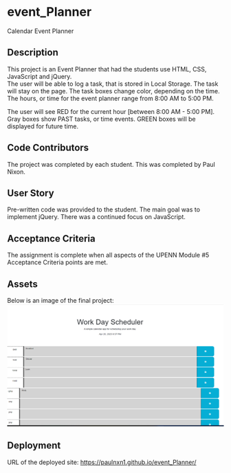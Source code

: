 # event_Planner
Calendar Event Planner

## Description
This project is an Event Planner that had the students use HTML, CSS, JavaScript and jQuery.  
The user will be able to log a task, that is stored in Local Storage.  The task will stay on the page.
The task boxes change color, depending on the time. The hours, or time for the event planner range from 8:00 AM to 5:00 PM. 

The user will see RED for the current hour [between 8:00 AM - 5:00 PM].  Gray boxes show PAST tasks, or time events.  GREEN boxes will be displayed for future time.  


## Code Contributors
The project was completed by each student. This was completed by Paul Nixon.


## User Story
Pre-written code was provided to the student.  The main goal was to implement jQuery.  There was a continued focus on JavaScript. 


## Acceptance Criteria 
The assignment is complete when all aspects of the UPENN Module #5 Acceptance Criteria points are met.


## Assets

Below is an image of the final project:
![Image](./Assets/Sample%20Image.png)

## Deployment 

URL of the deployed site:
https://paulnxn1.github.io/event_Planner/



